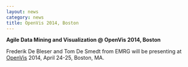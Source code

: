 ```yaml
---
layout: news
category: news
title: OpenVis 2014, Boston
---
```

**Agile Data Mining and Visualization @ OpenVis 2014, Boston**

Frederik De Bleser and Tom De Smedt from EMRG will be presenting at [OpenVis](http://openvisconf.com) 2014, April 24-25, Boston, MA.